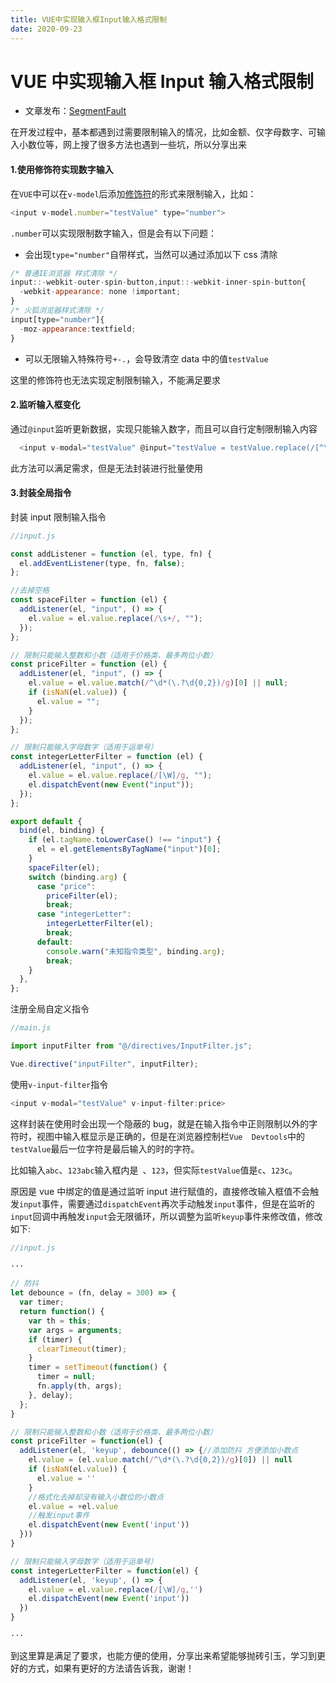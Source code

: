 ```yaml
---
title: VUE中实现输入框Input输入格式限制
date: 2020-09-23
---
```


# VUE 中实现输入框 Input 输入格式限制

- 文章发布：[SegmentFault](https://segmentfault.com/a/1190000023890043)

在开发过程中，基本都遇到过需要限制输入的情况，比如金额、仅字母数字、可输入小数位等，网上搜了很多方法也遇到一些坑，所以分享出来

#### 1.使用修饰符实现数字输入

在`VUE`中可以在`v-model`后添加[修饰符](https://cn.vuejs.org/v2/guide/forms.html#%E4%BF%AE%E9%A5%B0%E7%AC%A6)的形式来限制输入，比如：

```js
<input v-model.number="testValue" type="number">
```

`.number`可以实现限制数字输入，但是会有以下问题：

- 会出现`type="number"`自带样式，当然可以通过添加以下 css 清除

```js
/* 普通IE浏览器 样式清除 */
input::-webkit-outer-spin-button,input::-webkit-inner-spin-button{
  -webkit-appearance: none !important;
}
/* 火狐浏览器样式清除 */
input[type="number"]{
  -moz-appearance:textfield;
}
```

- 可以无限输入特殊符号`+-.`，会导致清空 data 中的值`testValue`

这里的修饰符也无法实现定制限制输入，不能满足要求

#### 2.监听输入框变化

通过`@input`监听更新数据，实现只能输入数字，而且可以自行定制限制输入内容

```js
  <input v-modal="testValue" @input="testValue = testValue.replace(/[^\d]/g,'')">
```

此方法可以满足需求，但是无法封装进行批量使用

#### 3.封装全局指令

封装 input 限制输入指令

```js
//input.js

const addListener = function (el, type, fn) {
  el.addEventListener(type, fn, false);
};

//去掉空格
const spaceFilter = function (el) {
  addListener(el, "input", () => {
    el.value = el.value.replace(/\s+/, "");
  });
};

// 限制只能输入整数和小数（适用于价格类、最多两位小数）
const priceFilter = function (el) {
  addListener(el, "input", () => {
    el.value = el.value.match(/^\d*(\.?\d{0,2})/g)[0] || null;
    if (isNaN(el.value)) {
      el.value = "";
    }
  });
};

// 限制只能输入字母数字（适用于运单号）
const integerLetterFilter = function (el) {
  addListener(el, "input", () => {
    el.value = el.value.replace(/[\W]/g, "");
    el.dispatchEvent(new Event("input"));
  });
};

export default {
  bind(el, binding) {
    if (el.tagName.toLowerCase() !== "input") {
      el = el.getElementsByTagName("input")[0];
    }
    spaceFilter(el);
    switch (binding.arg) {
      case "price":
        priceFilter(el);
        break;
      case "integerLetter":
        integerLetterFilter(el);
        break;
      default:
        console.warn("未知指令类型", binding.arg);
        break;
    }
  },
};
```

注册全局自定义指令

```js
//main.js

import inputFilter from "@/directives/InputFilter.js";

Vue.directive("inputFilter", inputFilter);
```

使用`v-input-filter`指令

```js
<input v-modal="testValue" v-input-filter:price>
```

这样封装在使用时会出现一个隐蔽的 bug，就是在输入指令中正则限制以外的字符时，视图中输入框显示是正确的，但是在浏览器控制栏`Vue  Devtools`中的`testValue`最后一位字符是最后输入的时的字符。

比如输入`abc`、`123abc`输入框内是` `、`123`，但实际`testValue`值是`c`、`123c`。

原因是 vue 中绑定的值是通过监听 input 进行赋值的，直接修改输入框值不会触发`input`事件，需要通过`dispatchEvent`再次手动触发`input`事件，但是在监听的`input`回调中再触发`input`会无限循环，所以调整为监听`keyup`事件来修改值，修改如下:

```js
//input.js

···

// 防抖
let debounce = (fn, delay = 300) => {
  var timer;
  return function() {
    var th = this;
    var args = arguments;
    if (timer) {
      clearTimeout(timer);
    }
    timer = setTimeout(function() {
      timer = null;
      fn.apply(th, args);
    }, delay);
  };
}

// 限制只能输入整数和小数（适用于价格类、最多两位小数）
const priceFilter = function(el) {
  addListener(el, 'keyup', debounce(() => {//添加防抖 方便添加小数点
    el.value = (el.value.match(/^\d*(\.?\d{0,2})/g)[0]) || null
    if (isNaN(el.value)) {
      el.value = ''
    }
    //格式化去掉却没有输入小数位的小数点
    el.value = +el.value
    //触发input事件
    el.dispatchEvent(new Event('input'))
  }))
}

// 限制只能输入字母数字（适用于运单号）
const integerLetterFilter = function(el) {
  addListener(el, 'keyup', () => {
    el.value = el.value.replace(/[\W]/g,'')
    el.dispatchEvent(new Event('input'))
  })
}

···
```

到这里算是满足了要求，也能方便的使用，分享出来希望能够抛砖引玉，学习到更好的方式，如果有更好的方法请告诉我，谢谢！
